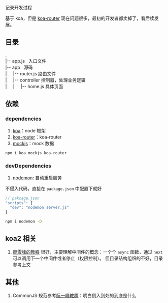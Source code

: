 记录开发过程

基于 koa，但是 [koa-router](https://github.com/ZijianHe/koa-router) 现在问题很多，最初的开发者都卖掉了，看后续发展。

## 目录

.  
 |-- app.js &nbsp;  入口文件   
 |-- app &nbsp;  源码   
 | &nbsp;&nbsp;&nbsp; |-- router.js  路由文件     
 | &nbsp;&nbsp;&nbsp; |-- controller  控制器，处理业务逻辑    
 | &nbsp;&nbsp;&nbsp; | &nbsp;&nbsp;&nbsp; |-- home.js  具体页面    


## 依赖

### dependencies

1. [koa](https://koajs.com)：node 框架
2. [koa-router](https://github.com/ZijianHe/koa-router)：koa-router
2. [mockjs](http://mockjs.com/)：mock 数据

```bash
npm i koa mockjs koa-router
```

### devDependencies

1. [nodemon](https://github.com/remy/nodemon): 自动重启服务

不侵入代码，直接在 `package.json` 中配置下就好

```js
// pakcage.json
"scripts": {
  "dev": "nodemon server.js"
}
```

```bash
npm i nodemon -D
```

## koa2 相关

1. [廖雪峰的教程](https://www.liaoxuefeng.com/wiki/1022910821149312/1099752344192192) 很好，主要理解中间件的概念：一个个 `async` 函数，通过 `next` 可以调用下一个中间件或者停止（权限控制）。 但目录结构组织的不好，目录参考上文   


## 其他

1. CommonJS 规范参考[阮一峰教程](https://javascript.ruanyifeng.com/nodejs/module.html#toc0)：明白倒入到处的到底是什么

